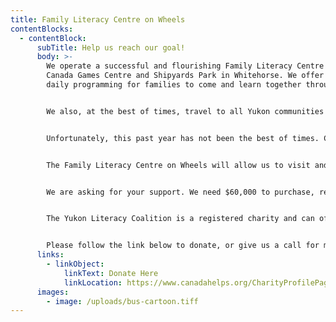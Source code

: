 ```yaml
---
title: Family Literacy Centre on Wheels
contentBlocks:
  - contentBlock:
      subTitle: Help us reach our goal!
      body: >-
        We operate a successful and flourishing Family Literacy Centre in the
        Canada Games Centre and Shipyards Park in Whitehorse. We offer free
        daily programming for families to come and learn together through play. 


        We also, at the best of times, travel to all Yukon communities with our outreach program.


        Unfortunately, this past year has not been the best of times. Covid-19 restrictions have taken their toll on all of our lives and routines. For YLC specifically, that means we have been unable to travel to communities and deliver programming. In response, we have decided to create a Family Literacy Centre on Wheels: a retrofitted 24 passenger bus in which we can provide free family literacy programming, including crafts, games and storytelling. The bus will be stocked with a free library and resources that will help parents support their children’s language and literacy development.


        The Family Literacy Centre on Wheels will allow us to visit and deliver programs in rural communities and gatherings including festivals, fish camps, culture camps, general assemblies and kids summer camps.


        We are asking for your support. We need $60,000 to purchase, retrofit, furnish and insure our new Family Literacy Centre on Wheels. We are looking to our fellow community members to help us fulfill this goal. It is our hope that you and/or your organization will sponsor our new initiative. 


        The Yukon Literacy Coalition is a registered charity and can offer tax receipts for donations. As well, we will put your logo on the bus.


        Please follow the link below to donate, or give us a call for more information at 668-6535. Thank you!
      links:
        - linkObject:
            linkText: Donate Here
            linkLocation: https://www.canadahelps.org/CharityProfilePage.aspx?CharityID=d98831
      images:
        - image: /uploads/bus-cartoon.tiff
---
```

